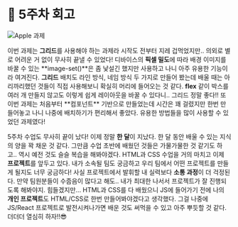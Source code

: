 # 🧐 5주차 회고

<img src="./apple_card_layout_video.gif" alt="Apple 과제"></img>

이번 과제는 **그리드**를 사용해야 하는 과제라 시작도 전부터 지레 겁먹었지만.. 의외로 별로 어려운 거 없이 무사히 끝낼 수 있었다! 디바이스의 **픽셀 밀도**에 따라 배경 이미지를 바꿀 수 있는 **image-set()**은 좀 낯설긴 했지만 사용하고 나니 아주 유용한 기능이라 여겨진다. **그리드** 배치도 라인 방식, 네임 방식 두 가지로 만들어 봤는데 배울 때는 아리까리했던 것들이 직접 사용해보니 확실히 머리에 들어오는 것 같다. **flex** 같이 박스를 여러 개 만들지 않고도 이렇게 쉽게 레이아웃을 바꿀 수 있다니.. 그리드 정말 좋다!! 또 이번 과제는 처음부터 \*\*컴포넌트\*\* 기반으로 만들었는데 시간은 꽤 걸렸지만 한번 만들어놓고 나니 나중에 배치하기가 편리해서 좋았다. 유용한 방법들을 많이 사용할 수 있었던 과제였다!

5주차 수업도 무사히 끝이 났다! 이제 정말 **한 달**이 지났다. 한 달 동안 배울 수 있는 지식의 양을 꽉 채운 것 같다. 그만큼 수업 초반에 배웠던 것들은 가물가물한 것 같기도 하고.. 역시 예전 것도 슬슬 복습을 해봐야겠다. HTML과 CSS 수업을 거의 마치고 이제 **프로젝트**를 앞두고 있다. 내가 소속될 팀도 궁금하고 우리 팀에서 어떤 프로젝트를 만들게 될지도 너무 궁금하다! 사실 프로젝트에서 발휘할 내 실력보다 **소통 과정**이 더 걱정된다. 만약 팀원분들이 수줍음이 많다고 해도.. 내가 최대한 나서서 프로젝트가 잘 진행되도록 해봐야지. 힘들겠지만...
HTML과 CSS를 다 배웠으니 JS에 들어가기 전에 나의 **개인 프로젝트**도 HTML/CSS로 한번 만들어봐야겠다고 생각했다. 그걸 나중에 JS/React 프로젝트로 발전시켜나가면 배운 것도 써먹을 수 있고 아주 뿌듯할 것 같다. 더더더 열심히 하자!!😎
